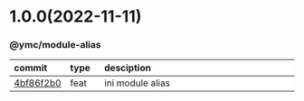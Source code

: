 
<style>
table{
    display:table;
    width:100%;
}
table th:nth-of-type(1),table th:nth-of-type(2) {
    width:12%;
}
</style>


<a name="1.0.0"></a>
# 1.0.0(2022-11-11)
### @ymc/module-alias

<div align="center" style="margin-left: auto;margin-right: auto;background:white;">

commit|type|desciption
:----|:----|:----
[4bf86f2b0](https://github.com/ymc-github/js-idea/commit/04bf86f2b0e9c8a12886e5da014fd7ca644ce4b5)|feat|ini module alias

</div>